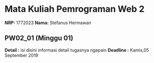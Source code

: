 # Mata Kuliah Pemrograman Web 2

**NRP:** 1772023
**Nama:** Stefanus Hermawan


## PW02_01 (Minggu 01)

**Detail :** isi disini informasi detail tugasnya ngapain
**Deadline :** Kamis,05 September 2019